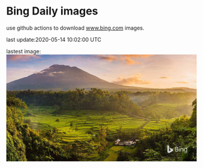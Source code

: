 # Bing Daily images

use github actions to download www.bing.com images.

last update:2020-05-14 10:02:00 UTC

lastest image:
![](images/BaliRiceHarvest.jpg)